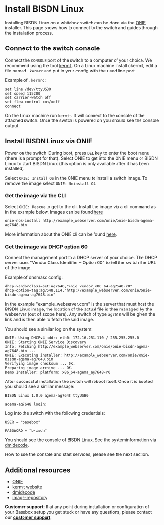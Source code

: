 # Install BISDN Linux

Installing BISDN Linux on a whitebox switch can be done via the [ONIE][ONIE] installer. This page shows how to connect to the switch and guides through the installation process.

## Connect to the switch console

Connect the `CONSOLE` port of the switch to a computer of your choice. We recommend using the tool [kermit][kermit]. On a Linux machine install ckermit, edit a file named `.kermrc` and put in your config with the used line port.

Example of `.kermrc`:

```
set line /dev/ttyUSB0
set speed 115200
set carrier-watch off
set flow-control xon/xoff
connect
```

On the Linux machine run `kermit`. It will connect to the console of the attached switch. Once the switch is powered on you should see the console output.

## Install BISDN Linux via ONIE

Power on the switch. During boot, press `DEL` key to enter the boot menu (there is a prompt for that). Select ONIE to get into the ONIE menu or BISDN Linux to start BISDN Linux (this option is only available after it has been installed).

Select `ONIE: Install OS` in the ONIE menu to install a switch image. To remove the image select `ONIE: Uninstall OS`.

### Get the image via the CLI

Select `ONIE: Rescue` to get to the cli. Install the image via a cli command as in the example below. Images can be found [here][image-repository]

```
onie-nos-install http://example_webserver.com/onie/onie-bisdn-agema-ag7648.bin
```

More information about the ONIE cli can be found [here](https://opencomputeproject.github.io/onie/cli/index.html#onie-nos-install).

### Get the image via DHCP option 60
Connect the management port to a DHCP server of your choice. The DHCP server uses "Vendor Class Identifier – Option 60" to tell the switch the URL of the image.

Example of dnsmasq config:

```
dhcp-vendorclass=set:ag7648,"onie_vendor:x86_64-ag7648-r0"
dhcp-option=tag:ag7648,114,"http://example_webserver.com/onie/onie-bisdn-agema-ag7648.bin"
```

In the example "example_webserver.com" is the server that must host the BISDN Linux image, the location of the actual file is then managed by the webserver (out of scope here). Any switch of type `ag7648` will be given the link and is then able to fetch the said image.

You should see a similar log on the system:

```
ONIE: Using DHCPv4 addr: eth0: 172.16.253.110 / 255.255.255.0
ONIE: Starting ONIE Service Discovery
Info: Fetching http://example_webserver.com/onie/onie-bisdn-agema-ag7648.bin ...
ONIE: Executing installer: http://example_webserver.com/onie/onie-bisdn-agema-ag7648.bin
Verifying image checksum ... OK.
Preparing image archive ... OK.
Demo Installer: platform: x86_64-agema_ag7648-r0
```

After successful installation the switch will reboot itself. Once it is booted you should see a similar message:

```
BISDN Linux 1.0.0 agema-ag7648 ttyUSB0

agema-ag7648 login:
```

Log into the switch with the following credentials:
```
USER = "basebox"

PASSWORD = "b-isdn"
```
You should see the console of BISDN Linux. See the systeminformation via [dmidecode][dmidecode].

How to use the console and start services, please see the next section.

## Additional resources
* [ONIE][ONIE]
* [kermit website][kermit]
* [dmidecode][dmidecode]
* [image-repository][image-repository]

**Customer support**: If at any point during installation or configuration of your Basebox setup you get stuck or have any questions, please contact our **[customer support](../customer_support.html#customer_support)**.

[kermit]: http://www.kermitproject.org/ (kermit website)
[ONIE]: http://www.onie.org/ (ONIE website)
[dmidecode]: https://wiki.ubuntuusers.de/dmidecode/ (dmidecode website)
[image-repository]: https//repo.bisdn.de/ftp/pub/ (BISDN image repository)
